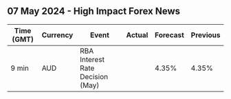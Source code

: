 ## 07 May 2024 - High Impact Forex News

| Time (GMT) | Currency | Event | Actual | Forecast | Previous |
|------|----------|-------|--------|----------|----------|
| 9 min | AUD | RBA Interest Rate Decision (May) |  | 4.35% | 4.35% |
